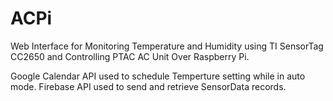 # ACPi
Web Interface for Monitoring Temperature and Humidity using TI SensorTag CC2650 and Controlling PTAC AC Unit Over Raspberry Pi.

Google Calendar API used to schedule Temperture setting while in auto mode.
Firebase API used to send and retrieve SensorData records.
